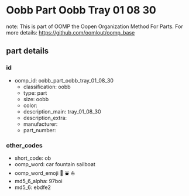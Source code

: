 # Oobb Part Oobb Tray 01 08 30  

note: This is part of OOMP the Oopen Organization Method For Parts. For more details: https://github.com/oomlout/oomp_base

##  part details





### id
* oomp_id: oobb_part_oobb_tray_01_08_30
  * classification: oobb
  * type: part
  * size: oobb
  * color: 
  * description_main: tray_01_08_30
  * description_extra: 
  * manufacturer: 
  * part_number: 

### other_codes
* short_code: ob
* oomp_word: car fountain sailboat
* oomp_word_emoji :car: :fountain: :sailboat:
* md5_6_alpha: 97boi
* md5_6: ebdfe2